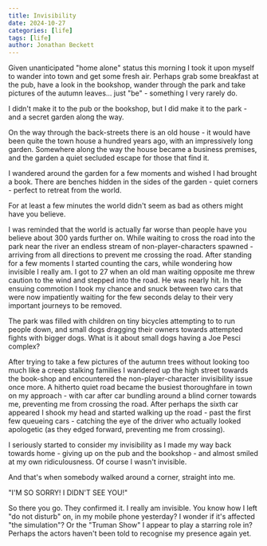 ```yaml
---
title: Invisibility
date: 2024-10-27
categories: [life]
tags: [life]
author: Jonathan Beckett
---
```


Given unanticipated "home alone" status this morning I took it upon myself to wander into town and get some fresh air. Perhaps grab some breakfast at the pub, have a look in the bookshop, wander through the park and take pictures of the autumn leaves... just "be" - something I very rarely do.

I didn't make it to the pub or the bookshop, but I did make it to the park - and a secret garden along the way.

On the way through the back-streets there is an old house - it would have been quite the town house a hundred years ago, with an impressively long garden. Somewhere along the way the house became a business premises, and the garden a quiet secluded escape for those that find it.

I wandered around the garden for a few moments and wished I had brought a book. There are benches hidden in the sides of the garden - quiet corners - perfect to retreat from the world.

For at least a few minutes the world didn't seem as bad as others might have you believe.

I was reminded that the world is actually far worse than people have you believe about 300 yards further on. While waiting to cross the road into the park near the river an endless stream of non-player-characters spawned - arriving from all directions to prevent me crossing the road. After standing for a few moments I started counting the cars, while wondering how invisible I really am. I got to 27 when an old man waiting opposite me threw caution to the wind and stepped into the road. He was nearly hit. In the ensuing commotion I took my chance and snuck between two cars that were now impatiently waiting for the few seconds delay to their very important journeys to be removed.

The park was filled with children on tiny bicycles attempting to to run people down, and small dogs dragging their owners towards attempted fights with bigger dogs. What is it about small dogs having a Joe Pesci complex?

After trying to take a few pictures of the autumn trees without looking too much like a creep stalking families I wandered up the high street towards the book-shop and encountered the non-player-character invisibility issue once more. A hitherto quiet road became the busiest thoroughfare in town on my approach - with car after car bundling around a blind corner towards me, preventing me from crossing the road. After perhaps the sixth car appeared I shook my head and started walking up the road - past the first few queueing cars - catching the eye of the driver who actually looked apologetic (as they edged forward, preventing me from crossing).

I seriously started to consider my invisibility as I made my way back towards home - giving up on the pub and the bookshop - and almost smiled at my own ridiculousness. Of course I wasn't invisible.

And that's when somebody walked around a corner, straight into me.

"I'M SO SORRY! I DIDN'T SEE YOU!"

So there you go. They confirmed it. I really am invisible. You know how I left "do not disturb" on, in my mobile phone yesterday? I wonder if it's affected "the simulation"? Or the "Truman Show" I appear to play a starring role in? Perhaps the actors haven't been told to recognise my presence again yet. 